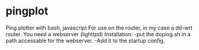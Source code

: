 # pingplot
Ping plotter with bash, javascript 
For use on the router, in my case a dd-wrt router.
You need a webserver (lighttpd)
Installation:
 -put the doping.sh in a path accessable for the webserver.
 -Add it to the startup config.
